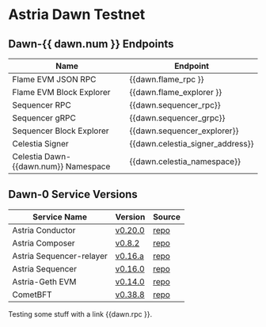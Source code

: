 <!-- markdownlint-disable MD041 MD033 -->

<script setup>
import { siteConfig } from '../config.js'

const dawn = siteConfig.dawn
</script>

# Astria Dawn Testnet

## Dawn-{{ dawn.num }} Endpoints

| Name | Endpoint |
|---|---|
| Flame EVM JSON RPC                   | <a :href="dawn.flame_rpc"               target="_blank" rel="noopener noreferrer">{{dawn.flame_rpc }}</a>              |
| Flame EVM Block Explorer             | <a :href="dawn.flame_explorer"          target="_blank" rel="noopener noreferrer">{{dawn.flame_explorer }}</a>         |
| Sequencer RPC                        | <a :href="dawn.sequencer_rpc"           target="_blank" rel="noopener noreferrer">{{dawn.sequencer_rpc}}</a>           |
| Sequencer gRPC                       | <a :href="dawn.sequencer_grpc"          target="_blank" rel="noopener noreferrer">{{dawn.sequencer_grpc}}</a>          |
| Sequencer Block Explorer             | <a :href="dawn.sequencer_explorer"      target="_blank" rel="noopener noreferrer">{{dawn.sequencer_explorer}}</a>      |
| Celestia Signer                      | <a :href="dawn.celenium_signer_link"    target="_blank" rel="noopener noreferrer">{{dawn.celestia_signer_address}}</a> |
| Celestia Dawn-{{dawn.num}} Namespace | <a :href="dawn.celenium_namespace_link" target="_blank" rel="noopener noreferrer">{{dawn.celestia_namespace}}</a>      |

## Dawn-0 Service Versions

| Service Name | Version | Source |
|---|---|---|
| Astria Conductor | [v0.20.0](https://github.com/astriaorg/astria/releases/tag/conductor-v0.20.0) | [repo](https://github.com/astriaorg/astria/tree/main/crates/astria-conductor) |
| Astria Composer | [v0.8.2](https://github.com/astriaorg/astria/releases/tag/composer-v0.8.2) | [repo](https://github.com/astriaorg/astria/tree/main/crates/astria-composer) |
| Astria Sequencer-relayer | [v0.16.a](https://github.com/astriaorg/astria/releases/tag/sequencer-relayer-v0.16.1) | [repo](https://github.com/astriaorg/astria/tree/main/crates/astria-sequencer-relayer) |
| Astria Sequencer | [v0.16.0](https://github.com/astriaorg/astria/releases/tag/sequencer-v0.16.0) | [repo](https://github.com/astriaorg/astria/tree/main/crates/astria-sequencer) |
| Astria-Geth EVM | [v0.14.0](https://github.com/astriaorg/astria-geth/releases/tag/v0.14.0) | [repo](https://github.com/astriaorg/astria-geth) |
| CometBFT | [v0.38.8](https://github.com/cometbft/cometbft/releases/tag/v0.38.8) | [repo](https://github.com/cometbft/cometbft) |

Testing some stuff with a link <a :href="dawn.rpc">{{dawn.rpc }}</a>.
